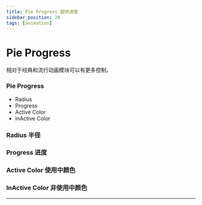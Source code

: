 ```yaml
---
title: Pie Progress 圆饼进度
sidebar_position: 20
tags: [animation]
---
```


# Pie Progress

相对于经典和流行动画模块可以有更多控制。

<div class="patch-container">
 <div class="patch layer">
  <h3>Pie Progress</h3>
   <ul class="inputs"> 
        <li>Radius</li>  
        <li>Progress</li>
        <li>Active Color</li>
        <li>InActive Color</li>
   </ul>
 </div>
</div>


### Radius 半径

### Progress 进度

### Active Color 使用中颜色

### InActive Color 非使用中颜色


------
